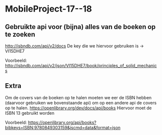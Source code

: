 # MobileProject-17--18


## Gebruikte api voor (bijna) alles van de boeken op te zoeken
http://isbndb.com/api/v2/docs
De key die we hiervoor gebruiken is -> VI15DHE7

Voorbeeld:
http://isbndb.com/api/v2/json/VI15DHE7/book/principles_of_solid_mechanics

## Extra
Om de covers van de boeken op te halen moeten we eer de ISBN hebben (daarvoor gebruiken we bovenstaande api)
om op een andere api de covers op te halen.
https://openlibrary.org/dev/docs/api/books
Hiervoor moet de ISBN 13 gebruikt worden

Voorbeeld:
https://openlibrary.org/api/books?bibkeys=ISBN:9780849303159&jscmd=data&format=json
